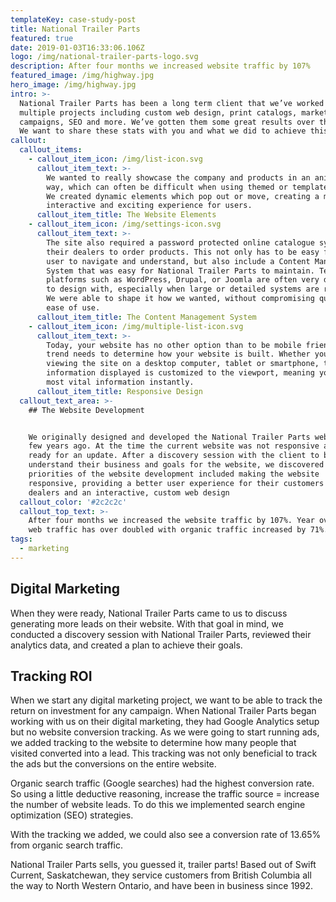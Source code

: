 ```yaml
---
templateKey: case-study-post
title: National Trailer Parts
featured: true
date: 2019-01-03T16:33:06.106Z
logo: /img/national-trailer-parts-logo.svg
description: After four months we increased website traffic by 107%
featured_image: /img/highway.jpg
hero_image: /img/highway.jpg
intro: >-
  National Trailer Parts has been a long term client that we’ve worked with on
  multiple projects including custom web design, print catalogs, marketing
  campaigns, SEO and more. We’ve gotten them some great results over the years.
  We want to share these stats with you and what we did to achieve this.
callout:
  callout_items:
    - callout_item_icon: /img/list-icon.svg
      callout_item_text: >-
        We wanted to really showcase the company and products in an animated
        way, which can often be difficult when using themed or templated sites.
        We created dynamic elements which pop out or move, creating a more
        interactive and exciting experience for users.
      callout_item_title: The Website Elements
    - callout_item_icon: /img/settings-icon.svg
      callout_item_text: >-
        The site also required a password protected online catalogue system for
        their dealers to order products. This not only has to be easy for the
        user to navigate and understand, but also include a Content Management
        System that was easy for National Trailer Parts to maintain. Templated
        platforms such as WordPress, Drupal, or Joomla are often very difficult
        to design with, especially when large or detailed systems are required.
        We were able to shape it how we wanted, without compromising quality and
        ease of use.
      callout_item_title: The Content Management System
    - callout_item_icon: /img/multiple-list-icon.svg
      callout_item_text: >-
        Today, your website has no other option than to be mobile friendly. This
        trend needs to determine how your website is built. Whether you are
        viewing the site on a desktop computer, tablet or smartphone, the
        information displayed is customized to the viewport, meaning you see the
        most vital information instantly.
      callout_item_title: Responsive Design
  callout_text_area: >-
    ## The Website Development


    We originally designed and developed the National Trailer Parts website a
    few years ago. At the time the current website was not responsive and was
    ready for an update. After a discovery session with the client to better
    understand their business and goals for the website, we discovered the
    priorities of the website development included making the website
    responsive, providing a better user experience for their customers and
    dealers and an interactive, custom web design
  callout_color: '#2c2c2c'
  callout_top_text: >-
    After four months we increased the website traffic by 107%. Year over year,
    web traffic has over doubled with organic traffic increased by 71%.
tags:
  - marketing
---
```

## Digital Marketing

When they were ready, National Trailer Parts came to us to discuss generating more leads on their website. With that goal in mind, we conducted a discovery session with National Trailer Parts, reviewed their analytics data, and created a plan to achieve their goals.

## Tracking ROI

When we start any digital marketing project, we want to be able to track the return on investment for any campaign. When National Trailer Parts began working with us on their digital marketing, they had Google Analytics setup but no website conversion tracking. As we were going to start running ads, we added tracking to the website to determine how many people that visited converted into a lead. This tracking was not only beneficial to track the ads but the conversions on the entire website.

Organic search traffic (Google searches) had the highest conversion rate. So using a little deductive reasoning, increase the traffic source = increase the number of website leads. To do this we implemented search engine optimization (SEO) strategies.

With the tracking we added, we could also see a conversion rate of 13.65% from organic search traffic.

National Trailer Parts sells, you guessed it, trailer parts! Based out of Swift Current, Saskatchewan, they service customers from British Columbia all the way to North Western Ontario, and have been in business since 1992.
